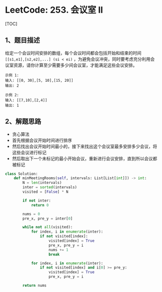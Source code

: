# LeetCode: 253. 会议室 II

[TOC]

## 1、题目描述

给定一个会议时间安排的数组，每个会议时间都会包括开始和结束的时间 `[[s1,e1],[s2,e2],...] (si < ei)` ，为避免会议冲突，同时要考虑充分利用会议室资源，请你计算至少需要多少间会议室，才能满足这些会议安排。

```
示例 1:
输入: [[0, 30],[5, 10],[15, 20]]
输出: 2

示例 2:
输入: [[7,10],[2,4]]
输出: 1
```



## 2、解题思路

- 贪心算法
- 首先根据会议开始时间进行排序
- 然后找出会议开始时间最小的，接下来找出这个会议室最多安排多少会议，将这些会议进行标记
- 然后取出下一个未标记的最小开始会议，重新进行会议安排，直到所以会议都被标记



```python
class Solution:
    def minMeetingRooms(self, intervals: List[List[int]]) -> int:
        N = len(intervals)
        inter = sorted(intervals)
        visited = [False] * N

        if not inter:
            return 0

        nums = 0
        pre_x, pre_y = inter[0]

        while not all(visited):
            for index, i in enumerate(inter):
                if not visited[index]:
                    visited[index] = True
                    pre_x, pre_y = i
                    nums += 1
                    break

            for index, i in enumerate(inter):
                if not visited[index] and i[0] >= pre_y:
                    visited[index] = True
                    pre_x, pre_y = i

        return nums
```

